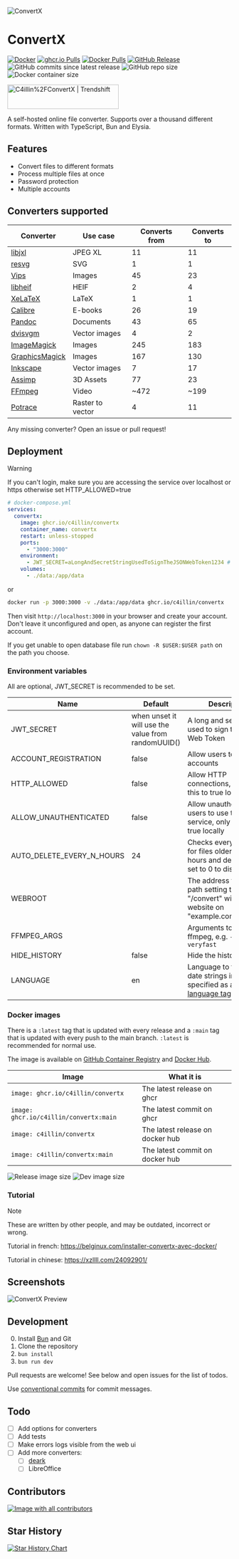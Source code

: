 ![ConvertX](images/logo.png)

# ConvertX

[![Docker](https://github.com/C4illin/ConvertX/actions/workflows/docker-publish.yml/badge.svg?branch=main)](https://github.com/C4illin/ConvertX/actions/workflows/docker-publish.yml)
[![ghcr.io Pulls](https://img.shields.io/badge/dynamic/json?logo=github&url=https%3A%2F%2Fipitio.github.io%2Fbackage%2FC4illin%2FConvertX%2Fconvertx.json&query=%24.downloads&label=ghcr.io%20pulls&cacheSeconds=14400)](https://github.com/C4illin/ConvertX/pkgs/container/ConvertX)
[![Docker Pulls](https://img.shields.io/docker/pulls/c4illin/convertx?style=flat&logo=docker&label=dockerhub%20pulls&link=https%3A%2F%2Fhub.docker.com%2Frepository%2Fdocker%2Fc4illin%2Fconvertx%2Fgeneral)](https://hub.docker.com/r/c4illin/convertx)
[![GitHub Release](https://img.shields.io/github/v/release/C4illin/ConvertX)](https://github.com/C4illin/ConvertX/pkgs/container/convertx)
![GitHub commits since latest release](https://img.shields.io/github/commits-since/C4illin/ConvertX/latest)
![GitHub repo size](https://img.shields.io/github/repo-size/C4illin/ConvertX)
![Docker container size](https://ghcr-badge.egpl.dev/c4illin/convertx/size?color=%230375b6&tag=latest&label=image+size&trim=)

<a href="https://trendshift.io/repositories/13818" target="_blank"><img src="https://trendshift.io/api/badge/repositories/13818" alt="C4illin%2FConvertX | Trendshift" style="width: 250px; height: 55px;" width="250" height="55"/></a>

<!-- ![Dev image size](https://ghcr-badge.egpl.dev/c4illin/convertx/size?color=%230375b6&tag=main&label=dev+image&trim=) -->

A self-hosted online file converter. Supports over a thousand different formats. Written with TypeScript, Bun and Elysia.

## Features

- Convert files to different formats
- Process multiple files at once
- Password protection
- Multiple accounts

## Converters supported

| Converter                                        | Use case         | Converts from | Converts to |
| ------------------------------------------------ | ---------------- | ------------- | ----------- |
| [libjxl](https://github.com/libjxl/libjxl)       | JPEG XL          | 11            | 11          |
| [resvg](https://github.com/RazrFalcon/resvg)     | SVG              | 1             | 1           |
| [Vips](https://github.com/libvips/libvips)       | Images           | 45            | 23          |
| [libheif](https://github.com/strukturag/libheif) | HEIF             | 2             | 4           |
| [XeLaTeX](https://tug.org/xetex/)                | LaTeX            | 1             | 1           |
| [Calibre](https://calibre-ebook.com/)            | E-books          | 26            | 19          |
| [Pandoc](https://pandoc.org/)                    | Documents        | 43            | 65          |
| [dvisvgm](https://dvisvgm.de/)                   | Vector images    | 4             | 2           |
| [ImageMagick](https://imagemagick.org/)          | Images           | 245           | 183         |
| [GraphicsMagick](http://www.graphicsmagick.org/) | Images           | 167           | 130         |
| [Inkscape](https://inkscape.org/)                | Vector images    | 7             | 17          |
| [Assimp](https://github.com/assimp/assimp)       | 3D Assets        | 77            | 23          |
| [FFmpeg](https://ffmpeg.org/)                    | Video            | ~472          | ~199        |
| [Potrace](https://potrace.sourceforge.net/)      | Raster to vector | 4             | 11          |

<!-- many ffmpeg fileformats are duplicates -->

Any missing converter? Open an issue or pull request!

## Deployment

> [!WARNING]
> If you can't login, make sure you are accessing the service over localhost or https otherwise set HTTP_ALLOWED=true

```yml
# docker-compose.yml
services:
  convertx:
    image: ghcr.io/c4illin/convertx
    container_name: convertx
    restart: unless-stopped
    ports:
      - "3000:3000"
    environment:
      - JWT_SECRET=aLongAndSecretStringUsedToSignTheJSONWebToken1234 # will use randomUUID() if unset
    volumes:
      - ./data:/app/data
```

or

```bash
docker run -p 3000:3000 -v ./data:/app/data ghcr.io/c4illin/convertx
```

Then visit `http://localhost:3000` in your browser and create your account. Don't leave it unconfigured and open, as anyone can register the first account.

If you get unable to open database file run `chown -R $USER:$USER path` on the path you choose.

### Environment variables

All are optional, JWT_SECRET is recommended to be set.

| Name                      | Default                                            | Description                                                                                                               |
| ------------------------- | -------------------------------------------------- | ------------------------------------------------------------------------------------------------------------------------- |
| JWT_SECRET                | when unset it will use the value from randomUUID() | A long and secret string used to sign the JSON Web Token                                                                  |
| ACCOUNT_REGISTRATION      | false                                              | Allow users to register accounts                                                                                          |
| HTTP_ALLOWED              | false                                              | Allow HTTP connections, only set this to true locally                                                                     |
| ALLOW_UNAUTHENTICATED     | false                                              | Allow unauthenticated users to use the service, only set this to true locally                                             |
| AUTO_DELETE_EVERY_N_HOURS | 24                                                 | Checks every n hours for files older then n hours and deletes them, set to 0 to disable                                   |
| WEBROOT                   |                                                    | The address to the root path setting this to "/convert" will serve the website on "example.com/convert/"                  |
| FFMPEG_ARGS               |                                                    | Arguments to pass to ffmpeg, e.g. `-preset veryfast`                                                                      |
| HIDE_HISTORY              | false                                              | Hide the history page                                                                                                     |
| LANGUAGE                  | en                                                 | Language to format date strings in, specified as a [BCP 47 language tag](https://en.wikipedia.org/wiki/IETF_language_tag) |

### Docker images

There is a `:latest` tag that is updated with every release and a `:main` tag that is updated with every push to the main branch. `:latest` is recommended for normal use.

The image is available on [GitHub Container Registry](https://github.com/C4illin/ConvertX/pkgs/container/ConvertX) and [Docker Hub](https://hub.docker.com/r/c4illin/convertx).

| Image                                  | What it is                       |
| -------------------------------------- | -------------------------------- |
| `image: ghcr.io/c4illin/convertx`      | The latest release on ghcr       |
| `image: ghcr.io/c4illin/convertx:main` | The latest commit on ghcr        |
| `image: c4illin/convertx`              | The latest release on docker hub |
| `image: c4illin/convertx:main`         | The latest commit on docker hub  |

![Release image size](https://ghcr-badge.egpl.dev/c4illin/convertx/size?color=%230375b6&tag=latest&label=release+image&trim=)
![Dev image size](https://ghcr-badge.egpl.dev/c4illin/convertx/size?color=%230375b6&tag=main&label=dev+image&trim=)

<!-- Dockerhub was introduced in 0.9.0 and older releases -->

### Tutorial

> [!NOTE]
> These are written by other people, and may be outdated, incorrect or wrong.

Tutorial in french: <https://belginux.com/installer-convertx-avec-docker/>

Tutorial in chinese: <https://xzllll.com/24092901/>

## Screenshots

![ConvertX Preview](images/preview.png)

## Development

0. Install [Bun](https://bun.sh/) and Git
1. Clone the repository
2. `bun install`
3. `bun run dev`

Pull requests are welcome! See below and open issues for the list of todos.

Use [conventional commits](https://www.conventionalcommits.org/en/v1.0.0/#summary) for commit messages.

## Todo

- [ ] Add options for converters
- [ ] Add tests
- [ ] Make errors logs visible from the web ui
- [ ] Add more converters:
  - [ ] [deark](https://github.com/jsummers/deark)
  - [ ] LibreOffice

## Contributors

<a href="https://github.com/C4illin/ConvertX/graphs/contributors">
  <img src="https://contrib.rocks/image?repo=C4illin/ConvertX" alt="Image with all contributors"/>
</a>

## Star History

<a href="https://github.com/C4illin/ConvertX/stargazers">
 <picture>
   <source media="(prefers-color-scheme: dark)" srcset="https://api.star-history.com/svg?repos=C4illin/ConvertX&type=Date&theme=dark" />
   <source media="(prefers-color-scheme: light)" srcset="https://api.star-history.com/svg?repos=C4illin/ConvertX&type=Date" />
   <img alt="Star History Chart" src="https://api.star-history.com/svg?repos=C4illin/ConvertX&type=Date" />
 </picture>
</a>
